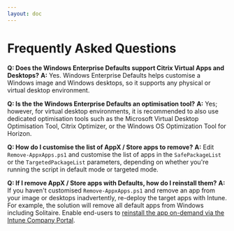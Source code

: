 ```yaml
---
layout: doc
---
```

# Frequently Asked Questions

**Q: Does the Windows Enterprise Defaults support Citrix Virtual Apps and Desktops?**
**A:** Yes. Windows Enterprise Defaults helps customise a Windows image and Windows desktops, so it supports any physical or virtual desktop environment.

**Q: Is the the Windows Enterprise Defaults an optimisation tool?**
**A:** Yes; however, for virtual desktop environments, it is recommended to also use dedicated optimisation tools such as the Microsoft Virtual Desktop Optimisation Tool, Citrix Optimizer, or the Windows OS Optimization Tool for Horizon.

**Q: How do I customise the list of AppX / Store apps to remove?**
**A:** Edit `Remove-AppxApps.ps1` and customise the list of apps in the `SafePackageList` or the `TargetedPackageList` parameters, depending on whether you're running the script in default mode or targeted mode.

**Q: If I remove AppX / Store apps with Defaults, how do I reinstall them?**
**A:** If you haven't customised `Remove-AppxApps.ps1` and remove an app from your image or desktops inadvertently, re-deploy the target apps with Intune. For example, the solution will remove all default apps from Windows including Solitaire. Enable end-users to [reinstall the app on-demand via the Intune Company Portal](https://learn.microsoft.com/en-us/intune/intune-service/apps/store-apps-microsoft).
